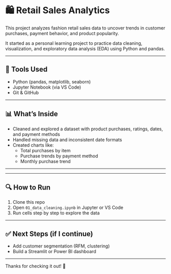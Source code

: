 # 🛍️ Retail Sales Analytics

This project analyzes fashion retail sales data to uncover trends in customer purchases, payment behavior, and product popularity.

It started as a personal learning project to practice data cleaning, visualization, and exploratory data analysis (EDA) using Python and pandas.

---

## 🧰 Tools Used
- Python (pandas, matplotlib, seaborn)
- Jupyter Notebook (via VS Code)
- Git & GitHub

---

## 📊 What’s Inside
- Cleaned and explored a dataset with product purchases, ratings, dates, and payment methods
- Handled missing data and inconsistent date formats
- Created charts like:
  - Total purchases by item
  - Purchase trends by payment method
  - Monthly purchase trend

---


---

## 🔍 How to Run
1. Clone this repo
2. Open `01_data_cleaning.ipynb` in Jupyter or VS Code
3. Run cells step by step to explore the data

---

## ✅ Next Steps (if I continue)
- Add customer segmentation (RFM, clustering)
- Build a Streamlit or Power BI dashboard

---

Thanks for checking it out! 🙂


